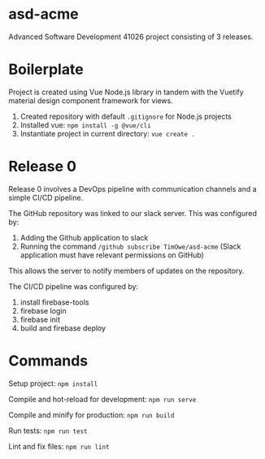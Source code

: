 # asd-acme
Advanced Software Development 41026 project consisting of 3 releases.

# Boilerplate
Project is created using Vue Node.js library in tandem with the Vuetify material design component framework for views.
1. Created repository with default `.gitignore` for Node.js projects
2. Installed vue: `npm install -g @vue/cli`
3. Instantiate project in current directory: `vue create .`

# Release 0
Release 0 involves a DevOps pipeline with communication channels and a simple
CI/CD pipeline.

The GitHub repository was linked to our slack server. This was configured by:
1. Adding the Github application to slack
2. Running the command `/github subscribe TimOwe/asd-acme` (Slack application must have relevant permissions on GitHub)

This allows the server to notify members of updates on the repository.

The CI/CD pipeline was configured by:
1. install firebase-tools
2. firebase login
3. firebase init
4. build and firebase deploy


# Commands
Setup project: `npm install`

Compile and hot-reload for development: `npm run serve`

Compile and minify for production: `npm run build`

Run tests: `npm run test`

Lint and fix files: `npm run lint`